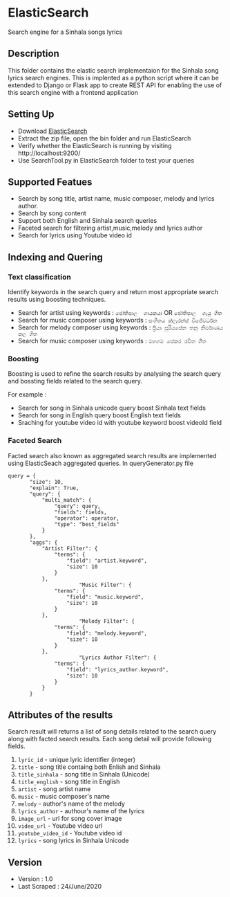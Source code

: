 # ElasticSearch 
Search engine for a Sinhala songs lyrics

## Description
This folder contains the elastic search implementaion for the Sinhala song lyrics search engines. This is implented as a python script where it can be extended to Django or Flask app to create REST API for enabling the use of this search engine with a frontend application

## Setting Up
* Download [ElasticSearch](https://www.elastic.co/downloads/elasticsearch)
* Extract the zip file, open the bin folder and run ElasticSearch
* Verify whether the ElasticSearch is running by visiting http://localhost:9200/ 
* Use SearchTool.py in ElasticSearch folder to test your queries

## Supported Featues
* Search by song title, artist name, music composer, melody and lyrics author.
* Search by song content
* Support both English and Sinhala search queries
* Faceted search for filtering artist,music,melody and lyrics author
* Search for lyrics using Youtube video id

## Indexing and Quering
### Text classification
Identify keywords in the search query and return most appropriate search results using boosting techniques. 

* Search for artist using keywords :
```ජෝතිපාල  ගායකයා``` OR ```ජෝතිපාල  ගැයු ගීත ```
* Search for music composer using keywords :
```සංගීතය ක්ලැරන්ස් විජේවර්ධන``` 
* Search for melody composer using keywords :
```ප්‍රියා සූරියසේන තනු නිර්මාණය කල ගීත``` 
* Search for music composer using keywords :
```මහගම සේකර රචිත ගීත``` 

### Boosting

  Boosting is used to refine the search results by analysing the search query and bossting fields related to the search query.
  
  For example :
  
  * Search for song in Sinhala unicode query boost Sinhala text fields
  * Search for song in English query boost English text fields
  * Sraching for youtube video id with youtube keyword boost videoId field
  
 ### Faceted Search
 
 Facted search also known as aggregated search results are implemented using ElasticSeach aggregated queries. In queryGenerator.py file
 
 ```
 query = {
		"size": 10,
		"explain": True,
		"query": {
			"multi_match": {
				"query": query,
				"fields": fields,
				"operator": operator,
				"type": "best_fields"
			}
		},
		"aggs": {
			"Artist Filter": {
				"terms": {
					"field": "artist.keyword",
					"size": 10
				}
			},
                        "Music Filter": {
				"terms": {
					"field": "music.keyword",
					"size": 10
				}
			},
                        "Melody Filter": {
				"terms": {
					"field": "melody.keyword",
					"size": 10
				}
			},
                        "Lyrics Author Filter": {
				"terms": {
					"field": "lyrics_author.keyword",
					"size": 10
				}
			}
		}
 ```
 



## Attributes of the results

Search result will returns a list of song details related to the search query along with facted search results. Each song detail will provide following fields.

1. ```lyric_id``` - unique lyric identifier (integer)
2. ```title``` - song title containg both Enlish and Sinhala 
3. ```title_sinhala``` - song title in Sinhala (Unicode) 
4. ```title_english``` - song title in English
5. ```artist``` - song artist name
6. ```music``` - music composer's name
7. ```melody``` - author's name of the melody
8. ```lyrics_author``` - authour's name of the lyrics
9. ```image_url``` - url for song cover image
10. ```video_url``` - Youtube video url
11. ```youtube_video_id``` - Youtube video id
12. ```lyrics``` - song lyrics in Sinhala Unicode


## Version
- Version : 1.0
- Last Scraped : 24/June/2020

